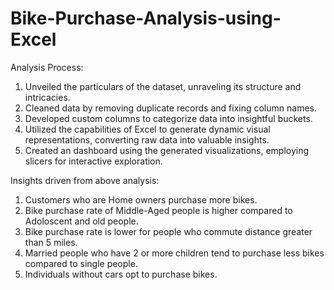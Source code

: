 # Bike-Purchase-Analysis-using-Excel

Analysis Process:

1. Unveiled the particulars of the dataset, unraveling its structure and intricacies.
2. Cleaned data by removing duplicate records and fixing column names. 
3. Developed custom columns to categorize data into insightful buckets.
4. Utilized the capabilities of Excel to generate dynamic visual representations, converting raw data into valuable insights.
5. Created an dashboard using the generated visualizations, employing slicers for interactive exploration.


Insights driven from above analysis:

1. Customers who are Home owners purchase more bikes.
2. Bike purchase rate of Middle-Aged people is higher compared to Adoloscent and old people.
3. Bike purchase rate is lower for people who commute distance greater than 5 miles.
4. Married people who have 2 or more children tend to purchase less bikes compared to single people.
5. Individuals without cars opt to purchase bikes.
